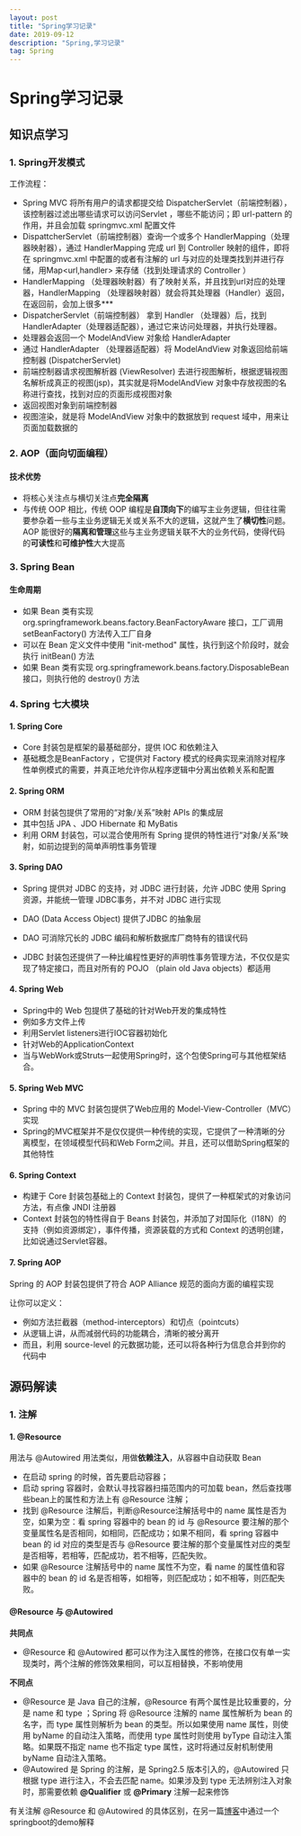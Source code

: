 ```yaml
---
layout: post
title: "Spring学习记录"
date: 2019-09-12
description: "Spring,学习记录"
tag: Spring
---
```


# Spring学习记录

## 知识点学习

### 1. Spring开发模式

工作流程：

+ Spring MVC 将所有用户的请求都提交给 DispatcherServlet（前端控制器），该控制器过滤出哪些请求可以访问Servlet ，哪些不能访问；即 url-pattern 的作用，并且会加载 springmvc.xml 配置文件
+ DispattcherServlet（前端控制器）查询一个或多个 HandlerMapping（处理器映射器），通过 HandlerMapping 完成 url 到 Controller 映射的组件，即将在 springmvc.xml 中配置的或者有注解的 url 与对应的处理类找到并进行存储，用Map<url,handler> 来存储（找到处理请求的 Controller ）
+ HandlerMapping （处理器映射器）有了映射关系，并且找到url对应的处理器，HandlerMapping （处理器映射器）就会将其处理器（Handler）返回，在返回前，会加上很多***
+ DispatcherServlet（前端控制器） 拿到 Handler （处理器）后，找到 HandlerAdapter（处理器适配器），通过它来访问处理器，并执行处理器。
+ 处理器会返回一个 ModelAndView 对象给 HandlerAdapter
+ 通过 HandlerAdapter （处理器适配器）将 ModelAndView 对象返回给前端控制器 (DispatcherServlet)
+ 前端控制器请求视图解析器 (ViewResolver) 去进行视图解析，根据逻辑视图名解析成真正的视图(jsp)，其实就是将ModelAndView 对象中存放视图的名称进行查找，找到对应的页面形成视图对象
+ 返回视图对象到前端控制器
+ 视图渲染，就是将 ModelAndView 对象中的数据放到 request 域中，用来让页面加载数据的

### 2. AOP（面向切面编程）

#### 技术优势

+ 将核心关注点与横切关注点**完全隔离**
+ 与传统 OOP 相比，传统 OOP 编程是**自顶向下**的编写主业务逻辑，但往往需要参杂着一些与主业务逻辑无关或关系不大的逻辑，这就产生了**横切性**问题。AOP 能很好的**隔离和管理**这些与主业务逻辑关联不大的业务代码，使得代码的**可读性**和**可维护性**大大提高



### 3. Spring Bean

#### 生命周期

+ 如果 Bean 类有实现 org.springframework.beans.factory.BeanFactoryAware 接口，工厂调用 setBeanFactory() 方法传入工厂自身
+ 可以在 Bean 定义文件中使用 "init-method" 属性，执行到这个阶段时，就会执行 initBean() 方法
+ 如果 Bean 类有实现 org.springframework.beans.factory.DisposableBean 接口，则执行他的 destroy() 方法



### 4. Spring 七大模块

#### 1. Spring Core

+ Core 封装包是框架的最基础部分，提供 IOC 和依赖注入
+  基础概念是BeanFactory ，它提供对 Factory 模式的经典实现来消除对程序性单例模式的需要，并真正地允许你从程序逻辑中分离出依赖关系和配置



#### 2. Spring ORM

+ ORM 封装包提供了常用的“对象/关系”映射 APIs 的集成层
+ 其中包括 JPA 、JDO  Hibernate 和 MyBatis
+ 利用 ORM 封装包，可以混合使用所有 Spring 提供的特性进行“对象/关系”映射，如前边提到的简单声明性事务管理

#### 3. Spring DAO

+ Spring 提供对 JDBC 的支持，对 JDBC 进行封装，允许 JDBC 使用 Spring 资源，并能统一管理 JDBC事务，并不对 JDBC 进行实现

+ DAO (Data Access Object) 提供了JDBC 的抽象层
+ DAO 可消除冗长的 JDBC 编码和解析数据库厂商特有的错误代码
+ JDBC 封装包还提供了一种比编程性更好的声明性事务管理方法，不仅仅是实现了特定接口，而且对所有的 POJO （plain old Java objects）都适用



#### 4. Spring Web

+ Spring中的 Web 包提供了基础的针对Web开发的集成特性
+ 例如多方文件上传
+ 利用Servlet listeners进行IOC容器初始化
+ 针对Web的ApplicationContext
+ 当与WebWork或Struts一起使用Spring时，这个包使Spring可与其他框架结合。



#### 5. Spring Web MVC

+ Spring 中的 MVC 封装包提供了Web应用的 Model-View-Controller（MVC）实现
+ Spring的MVC框架并不是仅仅提供一种传统的实现，它提供了一种清晰的分离模型，在领域模型代码和Web Form之间。并且，还可以借助Spring框架的其他特性

#### 6. Spring Context

+ 构建于 Core 封装包基础上的  Context 封装包，提供了一种框架式的对象访问方法，有点像 JNDI 注册器
+ Context 封装包的特性得自于 Beans 封装包，并添加了对国际化（I18N）的支持（例如资源绑定），事件传播，资源装载的方式和 Context 的透明创建，比如说通过Servlet容器。



#### 7. Spring AOP

Spring 的 AOP 封装包提供了符合 AOP Alliance 规范的面向方面的编程实现

让你可以定义：

+ 例如方法拦截器（method-interceptors）和切点（pointcuts）
+ 从逻辑上讲，从而减弱代码的功能耦合，清晰的被分离开
+ 而且，利用 source-level 的元数据功能，还可以将各种行为信息合并到你的代码中



## 源码解读

### 1. 注解

#### 1. @Resource

用法与 @Autowired 用法类似，用做**依赖注入**，从容器中自动获取 Bean

+ 在启动 spring 的时候，首先要启动容器；
+ 启动 spring 容器时，会默认寻找容器扫描范围内的可加载 bean，然后查找哪些bean上的属性和方法上有 @Resource 注解；
+ 找到 @Resource 注解后，判断@Resource注解括号中的 name 属性是否为空，如果为空：看 spring 容器中的 bean 的 id 与 @Resource 要注解的那个变量属性名是否相同，如相同，匹配成功；如果不相同，看 spring 容器中 bean 的 id 对应的类型是否与 @Resource 要注解的那个变量属性对应的类型是否相等，若相等，匹配成功，若不相等，匹配失败。
+ 如果 @Resource 注解括号中的 name 属性不为空，看 name 的属性值和容器中的 bean 的 id 名是否相等，如相等，则匹配成功；如不相等，则匹配失败。

####  @Resource 与 @Autowired

**共同点**

+ @Resource 和 @Autowired 都可以作为注入属性的修饰，在接口仅有单一实现类时，两个注解的修饰效果相同，可以互相替换，不影响使用

**不同点**

+ @Resource 是 Java 自己的注解，@Resource 有两个属性是比较重要的，分是 name 和 type ；Spring 将 @Resource 注解的 name 属性解析为 bean 的名字，而 type 属性则解析为 bean 的类型。所以如果使用 name 属性，则使用 byName 的自动注入策略，而使用 type 属性时则使用 byType 自动注入策略。如果既不指定 name 也不指定 type 属性，这时将通过反射机制使用 byName 自动注入策略。
+ @Autowired 是 Spring 的注解，是 Spring2.5 版本引入的，@Autowired 只根据 type 进行注入，不会去匹配 name。如果涉及到 type 无法辨别注入对象时，那需要依赖 **@Qualifier** 或 **@Primary** 注解一起来修饰

有关注解 @Resource 和 @Autowired 的具体区别，在另一篇[博客]([https://serendipity-zsh.github.io/2019/09/@Resource%E4%B8%8E@Autowired%E7%9A%84%E5%8C%BA%E5%88%AB/](https://serendipity-zsh.github.io/2019/09/@Resource与@Autowired的区别/))中通过一个springboot的demo解释



